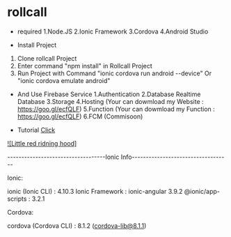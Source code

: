 # rollcall
- required
1.Node.JS
2.Ionic Framework
3.Cordova
4.Android Studio

- Install Project
1. Clone rollcall Project
2. Enter command "npm install" in Rollcall Project
3. Run Project with Command "ionic cordova run android --device" Or "ionic cordova emulate android"

- And Use Firebase Service
1.Authentication
2.Database Realtime Database
3.Storage
4.Hosting (Your can dowmload my Website : https://goo.gl/ecfQLF)
5.Function (Your can dowmload my Function : https://goo.gl/ecfQLF)
6.FCM (Commisoon)

- Tutorial [Click](https://www.youtube.com/playlist?list=PLQo_seKW1Y59gv2_TiDXVwXzC513HISkS)

[![Little red ridning hood]](https://www.youtube.com/watch?v=Xgqs7Z93GEs "https://www.google.com/url?sa=i&source=images&cd=&cad=rja&uact=8&ved=2ahUKEwjGotPfvpHhAhVr6nMBHQ_DDkcQjRx6BAgBEAU&url=https%3A%2F%2Fhackernoon.com%2Fgetting-started-with-ionic-framework-an-overview-6725b687779b&psig=AOvVaw0PZrTqayoWfZ1KY30jX3__&ust=1553197773686412")


-----------------------------------Ionic Info-----------------------------------

Ionic:

   ionic (Ionic CLI)  : 4.10.3
   Ionic Framework    : ionic-angular 3.9.2
   @ionic/app-scripts : 3.2.1

Cordova:

   cordova (Cordova CLI) : 8.1.2 (cordova-lib@8.1.1)
